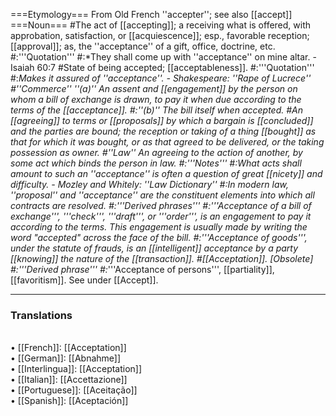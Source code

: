 ===Etymology===
From Old French ''accepter''; see also [[accept]]
===Noun===
#The act of [[accepting]]; a receiving what is offered, with approbation, satisfaction, or [[acquiescence]]; esp., favorable reception; [[approval]]; as, the ''acceptance'' of a gift, office, doctrine, etc.
#:'''Quotation'''
#:*They shall come up with ''acceptance'' on mine altar. - Isaiah 60:7 
#State of being accepted; [[acceptableness]].
#:'''Quotation'''
#:*Makes it assured of ''acceptance''. - Shakespeare: ''Rape of Lucrece''
#''Commerce'' ''(a)'' An assent and [[engagement]] by the person on whom a bill of exchange is drawn, to pay it when due according to the terms of the [[acceptance]]. 
#:''(b)'' The bill itself when accepted.
#An [[agreeing]] to terms or [[proposals]] by which a bargain is [[concluded]] and the parties are bound; the reception or taking of a thing [[bought]] as that for which it was bought, or as that agreed to be delivered, or the taking possession as owner.
#''Law'' An agreeing to the action of another, by some act which binds the person in law.
#:'''Notes''' 
#:*What acts shall amount to such an ''acceptance'' is often a question of great [[nicety]] and difficulty. - Mozley and Whitely: ''Law Dictionary''
#:*In modern law, ''proposal'' and ''acceptance'' are the constituent elements into which all contracts are resolved.
#:'''Derived phrases'''
#:*'''Acceptance of a bill of exchange''', '''check''', '''draft''', or '''order''', is an engagement to pay it according to the terms. This engagement is usually made by writing the word "accepted" across the face of the bill.
#:*'''Acceptance of goods''', under the statute of frauds, is an [[intelligent]] acceptance by a party [[knowing]] the nature of the [[transaction]].
#[[Acceptation]]. [Obsolete]
#:'''Derived phrase'''
#:*'''Acceptance of persons''', [[partiality]], [[favoritism]]. See under [[Accept]].

<HR> <P> <H3>Translations</H3>
<BR>• [[French]]: [[Acceptation]]
<BR>• [[German]]: [[Abnahme]]
<BR>• [[Interlingua]]: [[Acceptation]]
<BR>• [[Italian]]: [[Accettazione]]
<BR>• [[Portuguese]]: [[Aceitação]]
<BR>• [[Spanish]]: [[Aceptación]]
<BR>